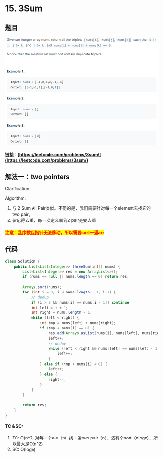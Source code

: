 # 15. 3Sum

## 题目

![](<../../../.gitbook/assets/image (19) (2).png>)

#### 链接：[https://leetcode.com/problems/3sum/](https://leetcode.com/problems/3sum/)

## 解法一：two pointers

Clarification:&#x20;

Algorithm:&#x20;

1. 与 2 Sum All Pair类似。不同的是，我们需要针对每一个element去找它的two pair。
2. 要记得去重，每一次定义新的2 pair是要去重

#### <mark style="color:red;">注意：乱序数组指针无法移动，所以需要sort一遍arr</mark>

## 代码

```java
class Solution {
    public List<List<Integer>> threeSum(int[] nums) {
        List<List<Integer>> res = new ArrayList<>();  
        if (nums == null || nums.length == 0) return res;
        
        Arrays.sort(nums);
        for (int i = 0; i < nums.length - 1; i++) {
            // dedup
            if (i > 0 && nums[i] == nums[i - 1]) continue;
            int left = i + 1;
            int right = nums.length - 1;
            while (left < right) {
                int tmp = nums[left] + nums[right];
                if (tmp + nums[i] == 0) {
                    res.add(Arrays.asList(nums[i], nums[left], nums[right]));
                    left++;
                    // dedup
                    while (left < right && nums[left] == nums[left - 1]) {
                        left++;
                    }
                } else if (tmp + nums[i] < 0) {
                    left++;
                } else {
                    right--;
                }
            }
        }
        
        return res;
    }
}
```

#### TC & SC:&#x20;

1. TC: O(n^2) 对每一个ele（n）找一遍two pair（n），还有个sort（nlogn），所以最大是O(n^2)
2. SC: O(logn)
